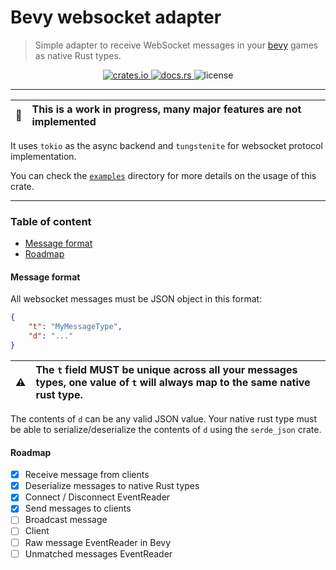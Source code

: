 # Bevy websocket adapter

> Simple adapter to receive WebSocket messages in your [bevy](https://bevyengine.org/) games as native Rust types.


<p align="center">
    <a href="https://crates.io/crates/bevy_websocket_adapter">
        <img src="https://img.shields.io/crates/v/bevy_websocket_adapter?logo=rust" alt="crates.io">
    </a>
    <a href="https://docs.rs/bevy_websocket_adapter">
        <img src="https://docs.rs/bevy_websocket_adapter/badge.svg" alt="docs.rs">
    </a>
    <img src="https://img.shields.io/crates/l/bevy_websocket_adapter" alt="license" />
</p>


<hr>

:construction: | This is a work in progress, many major features are not implemented
:---: | :---

It uses `tokio` as the async backend and `tungstenite` for websocket protocol implementation.

You can check the [`examples`](./examples) directory for more details on the usage of this crate.

<hr>

### Table of content

- [Message format](#message-format)
- [Roadmap](#roadmap)


#### Message format

All websocket messages must be JSON object in this format:

```json
{
    "t": "MyMessageType",
    "d": "..."
}
```

:warning: | The `t` field MUST be unique across all your messages types, one value of `t` will always map to the same native rust type.
:---: | :---

The contents of `d` can be any valid JSON value. Your native rust type must be able to serialize/deserialize the contents of `d` using the `serde_json` crate.


#### Roadmap



- [x] Receive message from clients
- [x] Deserialize messages to native Rust types
- [x] Connect / Disconnect EventReader
- [x] Send messages to clients
- [ ] Broadcast message
- [ ] Client
- [ ] Raw message EventReader in Bevy
- [ ] Unmatched messages EventReader
